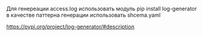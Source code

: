 Для генереации access.log использовать модуль pip install log-generator
в качестве паттерна генерации использовать shcema.yaml

https://pypi.org/project/log-generator/#description